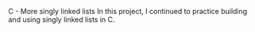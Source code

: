 C - More singly linked lists
In this project, I continued to practice building and using singly linked lists in C.